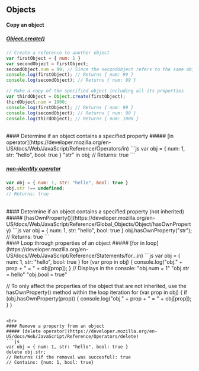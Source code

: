 ## Objects

#### Copy an object
##### [Object.create()](https://developer.mozilla.org/en-US/docs/Web/JavaScript/Reference/Global_Objects/Object/create)
```js
// Create a reference to another object
var firstObject = { num: 1 }
var secondObject = firstObject;
secondObject.num = 99; // Since the secondObject refers to the same object as firstObject, the num property is changed in both objects
console.log(firstObject); // Returns { num: 99 }   
console.log(secondObject); // Returns { num: 99 } 

// Make a copy of the specified object including all its properties
var thirdObject = Object.create(firstObject);
thirdObject.num = 1000;
console.log(firstObject); // Returns { num: 99 }   
console.log(secondObject); // Returns { num: 99 }
console.log(thirdObject); // Returns { num: 1000 }
```

<br>
#### Determine if an object contains a specified property
##### [in operator](https://developer.mozilla.org/en-US/docs/Web/JavaScript/Reference/Operators/in)
```js
var obj = { num: 1, str: "hello", bool: true }
"str" in obj;
// Returns: true
```

##### [non-identity operator](https://developer.mozilla.org/en-US/docs/Web/JavaScript/Reference/Operators/Comparison_Operators#Non-identity_strict_inequality_(!))
```js
var obj = { num: 1, str: "hello", bool: true }
obj.str !== undefined;
// Returns: true
```

<br>
#### Determine if an object contains a specified property (not inherited)
##### [hasOwnProperty()](https://developer.mozilla.org/en-US/docs/Web/JavaScript/Reference/Global_Objects/Object/hasOwnProperty)
```js
var obj = { num: 1, str: "hello", bool: true }
obj.hasOwnProperty("str");
// Returns: true
```

<br>
#### Loop through properties of an object
##### [for in loop](https://developer.mozilla.org/en-US/docs/Web/JavaScript/Reference/Statements/for...in)
```js
var obj = { num: 1, str: "hello", bool: true }
for (var prop in obj) {
  console.log("obj." + prop + " = " + obj[prop]);
}
// Displays in the console:
"obj.num = 1"
"obj.str = hello"
"obj.bool = true"

// To only affect the properties of the object that are not inherited, use the hasOwnProperty() method within the loop iteration
for (var prop in obj) {
  if (obj.hasOwnProperty(prop)) {
    console.log("obj." + prop + " = " + obj[prop]);
  }
}
```

<br>
#### Remove a property from an object
##### [delete operator](https://developer.mozilla.org/en-US/docs/Web/JavaScript/Reference/Operators/delete)
```js
var obj = { num: 1, str: "hello", bool: true }
delete obj.str;
// Returns (if the removal was succesful): true
// Contains: {num: 1, bool: true}
```
